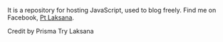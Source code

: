 It is a repository for hosting JavaScript, used to blog freely. Find me on Facebook, <a href='https://www.facebook.com/NegeriMakmur'>Pt Laksana</a>.

Credit by Prisma Try Laksana
